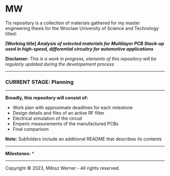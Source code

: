 # MW
Tis repository is a collection of materials gathered for my master engineering thesis for the Wroclaw University of Science and Technology titled:

**[Working title] _Analysis of selected materials for Multilayer PCB Stack-up used in high-speed, differential circuitry for automotive applications_**

**Disclamer:** _This is a work in progress, elements of this repository will be regularly updated during the developement process_

___
### CURRENT STAGE: Planning
___

**Broadly, this repository will consist of:**
* Work plan with approximate deadlines for each milestone
* Design details and files of an active RF filter
* Electrical simulation of the circuit
* Emperic measurements of the manufactured PCBs
* Final comparison

**Note:** Subfolders include an additional README that describes its contents
___

**Milestones:**
* 

___

Copyright © 2023, Miłosz Werner - All rights reserved. 



